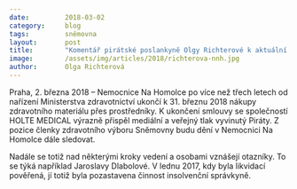 ```yaml
---
date:         2018-03-02
category:     blog
tags:         sněmovna
layout:       post
title:        "Komentář pirátské poslankyně Olgy Richterové k aktuální situaci v Nemocnici Na Homolce"
image:        /assets/img/articles/2018/richterova-nnh.jpg
author:       Olga Richterová
---
```


Praha, 2. března 2018 – Nemocnice Na Homolce po více než třech letech od nařízení Ministerstva zdravotnictví ukončí k 31. březnu 2018 nákupy zdravotního materiálu přes prostředníky. K ukončení smlouvy se společností HOLTE MEDICAL výrazně přispěl mediální a veřejný tlak vyvinutý Piráty. Z pozice členky zdravotního výboru Sněmovny budu dění v Nemocnici Na Homolce dále sledovat.

Nadále se totiž nad některými kroky vedení a osobami vznášejí otazníky. To se týká například Jaroslavy Dlabolové. V lednu 2017, kdy byla likvidací pověřená, jí totiž byla pozastavena činnost insolvenční správkyně. 
